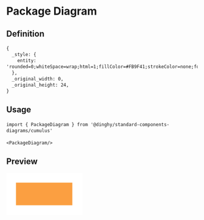 # Package Diagram

## Definition

```
{
  _style: { 
    entity: 'rounded=0;whiteSpace=wrap;html=1;fillColor=#FB9F41;strokeColor=none;fontColor=#FFFFFF;whiteSpace=wrap;',
  },
  _original_width: 0,
  _original_height: 24,
}
```

## Usage

```
import { PackageDiagram } from '@dinghy/standard-components-diagrams/cumulus'

<PackageDiagram/>
```

## Preview

<img src="./package-diagram.png" width="200"/>
